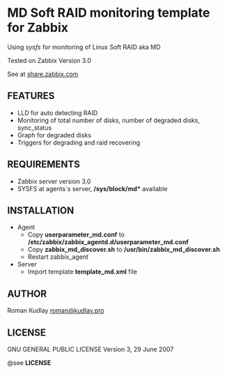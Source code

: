 MD Soft RAID monitoring template for Zabbix
===========================================

Using _sysfs_ for monitoring of Linux Soft RAID aka MD

Tested on Zabbix Version 3.0

See at [share.zabbix.com](https://share.zabbix.com/operating-systems/linux/template-md-raid)

FEATURES
--------
* LLD for auto detecting RAID
* Monitoring of total number of disks, number of degraded disks, sync_status
* Graph for degraded disks
* Triggers for degrading and raid recovering


REQUIREMENTS
------------
* Zabbix server version 3.0
* SYSFS at agents`s server, __/sys/block/md*__ available

INSTALLATION
------------
* Agent
  * Copy __userparameter_md.conf__ to __/etc/zabbix/zabbix_agentd.d/userparameter_md.conf__ 
  * Copy __zabbix_md_discover.sh__ to __/usr/bin/zabbix_md_discover.sh__
  * Restart zabbix_agent
* Server
  * Import template __template_md.xml__ file

AUTHOR
------
Roman Kudlay roman@kudlay.pro

LICENSE
-------
GNU GENERAL PUBLIC LICENSE Version 3, 29 June 2007

@see __LICENSE__
